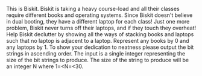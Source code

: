 This is Biskit. Biskit is taking a heavy course-load and all their classes require different books and operating systems. Since Biskit doesn't believe in dual booting, they have a different laptop for each class! Just one more problem, 
Biskit never turns off their laptops, and if they touch they overheat! Help Biskit declutter by showing all the ways of stacking books and laptops such that no laptop is adjacent to a laptop. Represent any books by 0 and any laptops by 1. To show your dedication to neatness please output the bit strings in ascending order. The input is a single integer representing the size of the bit strings to produce. The size of the string to produce will be an integer N where 1=<N=<30.
